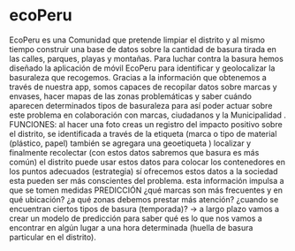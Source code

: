 # ecoPeru
EcoPeru es una Comunidad que pretende limpiar el distrito y al mismo tiempo construir una base de datos sobre la cantidad de basura tirada en las calles, parques, playas y montañas.  Para luchar contra la basura  hemos diseñado la aplicación de móvil EcoPeru para identificar y geolocalizar la basuraleza que recogemos. Gracias a la información que obtenemos a través de nuestra app, somos capaces de recopilar datos sobre marcas y envases, hacer mapas de las zonas problemáticas y saber cuándo aparecen determinados tipos de basuraleza para así poder actuar sobre este problema en colaboración con marcas, ciudadanos y la Municipalidad . FUNCIONES: al hacer  una foto  creas un registro del impacto positivo sobre el distrito, se identificada  a través de la etiqueta (marca o tipo de material (plástico, papel) también se agregara una geoetiqueta )  localizar y finalmente recolectar (con estos datos sabremos que basura es más común)  el distrito puede usar estos datos para colocar los contenedores en los puntos adecuados (estrategia)  sí ofrecemos estos datos a la sociedad esta pueden ser más conscientes del  problema. esta información impulsa a que se tomen medidas   PREDICCIÓN  ¿qué marcas son más frecuentes y en qué ubicación? ¿a qué zonas debemos prestar más atención? ¿cuando se encuentran ciertos tipos de basura (temporada)? -> a largo plazo vamos a crear un modelo de predicción para saber qué es lo que nos vamos a encontrar en algún lugar a una hora determinada (huella de basura particular en el distrito). 
